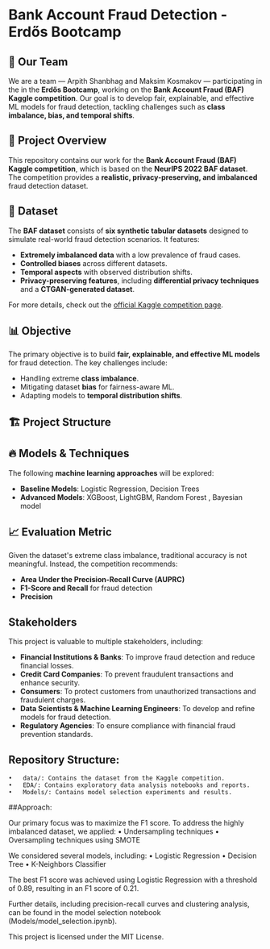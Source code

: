 # Bank Account Fraud Detection - Erdős Bootcamp  

## 👥 Our Team  
We are a team — Arpith Shanbhag and Maksim Kosmakov — participating in the  in the **Erdős Bootcamp**, working on the **Bank Account Fraud (BAF) Kaggle competition**. Our goal is to develop fair, explainable, and effective ML models for fraud detection, tackling challenges such as **class imbalance, bias, and temporal shifts**.  

## 🚀 Project Overview  
This repository contains our work for the **Bank Account Fraud (BAF) Kaggle competition**, which is based on the **NeurIPS 2022 BAF dataset**. The competition provides a **realistic, privacy-preserving, and imbalanced** fraud detection dataset.  

## 📌 Dataset  
The **BAF dataset** consists of **six synthetic tabular datasets** designed to simulate real-world fraud detection scenarios. It features:  
- **Extremely imbalanced data** with a low prevalence of fraud cases.  
- **Controlled biases** across different datasets.  
- **Temporal aspects** with observed distribution shifts.  
- **Privacy-preserving features**, including **differential privacy techniques** and a **CTGAN-generated dataset**.  

For more details, check out the [official Kaggle competition page](https://www.kaggle.com/datasets/sgpjesus/bank-account-fraud-dataset-neurips-2022?select=Base.csv).  

## 📊 Objective  
The primary objective is to build **fair, explainable, and effective ML models** for fraud detection. The key challenges include:  
- Handling extreme **class imbalance**.  
- Mitigating dataset **bias** for fairness-aware ML.  
- Adapting models to **temporal distribution shifts**.  

## 🏗️ Project Structure  

## 🔥 Models & Techniques  
The following **machine learning approaches** will be explored:  
- **Baseline Models**: Logistic Regression, Decision Trees  
- **Advanced Models**: XGBoost, LightGBM, Random Forest , Bayesian model 
 

## 📈 Evaluation Metric  
Given the dataset's extreme class imbalance, traditional accuracy is not meaningful. Instead, the competition recommends:  
- **Area Under the Precision-Recall Curve (AUPRC)**  
- **F1-Score and Recall** for fraud detection  
- **Precision**



 ## Stakeholders

This project is valuable to multiple stakeholders, including:

- **Financial Institutions & Banks**: To improve fraud detection and reduce financial losses.
- **Credit Card Companies**: To prevent fraudulent transactions and enhance security.
- **Consumers**: To protect customers from unauthorized transactions and fraudulent charges.
- **Data Scientists & Machine Learning Engineers**: To develop and refine models for fraud detection.
- **Regulatory Agencies**: To ensure compliance with financial fraud prevention standards.

 ## Repository Structure:
	•	data/: Contains the dataset from the Kaggle competition.
	•	EDA/: Contains exploratory data analysis notebooks and reports.
	•	Models/: Contains model selection experiments and results.

##Approach:

Our primary focus was to maximize the F1 score. To address the highly imbalanced dataset, we applied:
	•	Undersampling techniques
	•	Oversampling techniques using SMOTE

We considered several models, including:
	•	Logistic Regression
	•	Decision Tree
	•	K-Neighbors Classifier

The best F1 score was achieved using Logistic Regression with a threshold of 0.89, resulting in an F1 score of 0.21.

Further details, including precision-recall curves and clustering analysis, can be found in the model selection notebook (Models/model_selection.ipynb).


This project is licensed under the MIT License.
